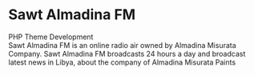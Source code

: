 # Sawt Almadina FM 
PHP Theme Development<br>
Sawt Almadina FM is an online radio air owned by Almadina Misurata Company. Sawt Almadina FM broadcasts 24 hours a day and broadcast latest news in Libya, about the company of Almadina Misurata Paints